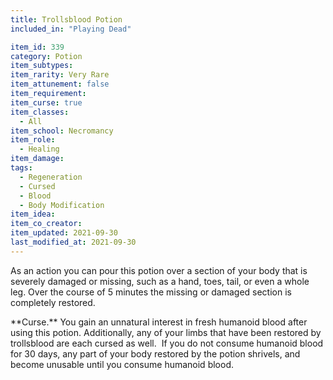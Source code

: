 ```yaml
---
title: Trollsblood Potion
included_in: "Playing Dead"

item_id: 339
category: Potion
item_subtypes: 
item_rarity: Very Rare
item_attunement: false
item_requirement: 
item_curse: true
item_classes: 
  - All
item_school: Necromancy
item_role: 
  - Healing
item_damage: 
tags:
  - Regeneration
  - Cursed
  - Blood
  - Body Modification
item_idea: 
item_co_creator: 
item_updated: 2021-09-30
last_modified_at: 2021-09-30
---
```


As an action you can pour this potion over a section of your body that is severely damaged or missing, such as a hand, toes, tail, or even a whole leg. Over the course of 5 minutes the missing or damaged section is completely restored.

<div class="curse">  
**Curse.** You gain an unnatural interest in fresh humanoid blood after using this potion. Additionally, any of your limbs that have been restored by trollsblood are each cursed as well.  If you do not consume humanoid blood for 30 days, any part of your body restored by the potion shrivels, and become unusable until you consume humanoid blood.
</div>
